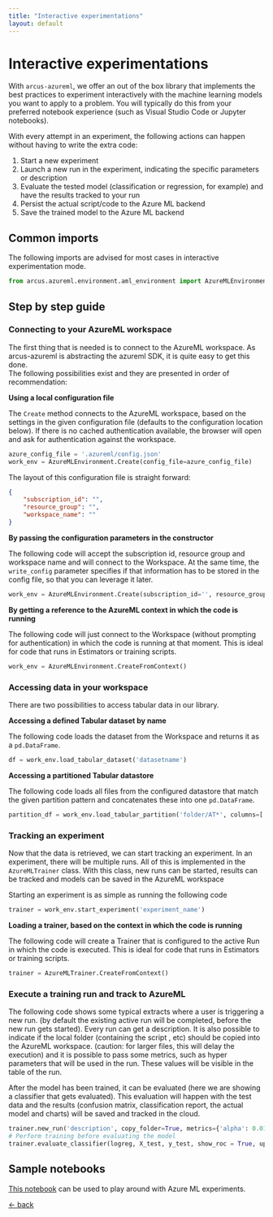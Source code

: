```yaml
---
title: "Interactive experimentations"
layout: default
---
```


# Interactive experimentations

With `arcus-azureml`, we offer an out of the box library that implements the best practices to experiment interactively with the machine learning models you want to apply to a problem.  You will typically do this from your preferred notebook experience (such as Visual Studio Code or Jupyter notebooks).  

With every attempt in an experiment, the following actions can happen without having to write the extra code:

1. Start a new experiment
1. Launch a new run in the experiment, indicating the specific parameters or description
1. Evaluate the tested model (classification or regression, for example) and have the results tracked to your run
1. Persist the actual script/code to the Azure ML backend
1. Save the trained model to the Azure ML backend

## Common imports

The following imports are advised for most cases in interactive experimentation mode.

```python
from arcus.azureml.environment.aml_environment import AzureMLEnvironment
```

## Step by step guide

### Connecting to your AzureML workspace

The first thing that is needed is to connect to the AzureML workspace.  As arcus-azureml is abstracting the azureml SDK, it is quite easy to get this done.  
The following possibilities exist and they are presented in order of recommendation:

__Using a local configuration file__

The `Create` method connects to the AzureML workspace, based on the settings in the given configuration file (defaults to the configuration location below).  If there is no cached authentication available, the browser will open and ask for authentication against the workspace.

```python
azure_config_file = '.azureml/config.json'
work_env = AzureMLEnvironment.Create(config_file=azure_config_file)
```

The layout of this configuration file is straight forward: 

```json
{
    "subscription_id": "",
    "resource_group": "",
    "workspace_name": ""
}
```
__By passing the configuration parameters in the constructor__

The following code will accept the subscription id, resource group and workspace name and will connect to the Workspace.  At the same time, the `write_config` parameter specifies if that information has to be stored in the config file, so that you can leverage it later.

```python
work_env = AzureMLEnvironment.Create(subscription_id='', resource_group='', workspace_name='', write_config=True)
```

__By getting a reference to the AzureML context in which the code is running__

The following code will just connect to the Workspace (without prompting for authentication) in which the code is running at that moment.  This is ideal for code that runs in Estimators or training scripts.

```python
work_env = AzureMLEnvironment.CreateFromContext()
```

### Accessing data in your workspace

There are two possibilities to access tabular data in our library.  

__Accessing a defined Tabular dataset by name__

The following code loads the dataset from the Workspace and returns it as a `pd.DataFrame`.

```python
df = work_env.load_tabular_dataset('datasetname')
```

__Accessing a partitioned Tabular datastore__

The following code loads all files from the configured datastore that match the given partition pattern and concatenates these into one `pd.DataFrame`.

```python
partition_df = work_env.load_tabular_partition('folder/AT*', columns=['Close', 'High', 'Isin'])
```

### Tracking an experiment

Now that the data is retrieved, we can start tracking an experiment.  In an experiment, there will be multiple runs.  All of this is implemented in the `AzureMLTrainer` class.  With this class, new runs can be started, results can be tracked and models can be saved in the AzureML workspace

Starting an experiment is as simple as running the following code 

```python
trainer = work_env.start_experiment('experiment_name')
```

__Loading a trainer, based on the context in which the code is running__

The following code will create a Trainer that is configured to the active Run in which the code is executed.  This is ideal for code that runs in Estimators or training scripts.

```python
trainer = AzureMLTrainer.CreateFromContext()
```

### Execute a training run and track to AzureML

The following code shows some typical extracts where a user is triggering a new run.  (by default the existing active run will be completed, before the new run gets started).  Every run can get a description.  It is also possible to indicate if the local folder (containing the script , etc) should be copied into the AzureML workspace.  (caution: for larger files, this will delay the execution) and it is possible to pass some metrics, such as hyper parameters that will be used in the run.  These values will be visible in the table of the run.

After the model has been trained, it can be evaluated (here we are showing a classifier that gets evaluated).  This evaluation will happen with the test data and the results (confusion matrix, classification report, the actual model and charts) will be saved and tracked in the cloud.

```python
trainer.new_run('description', copy_folder=True, metrics={'alpha': 0.01, 'kernel_size': 5})
# Perform training before evaluating the model
trainer.evaluate_classifier(logreg, X_test, y_test, show_roc = True, upload_model = True)   
```

## Sample notebooks

[This notebook](https://github.com/arcus-azure/arcus.azureml/tree/master/samples/interactive_experiments.ipynb) can be used to play around with Azure ML experiments.

[&larr; back](/)